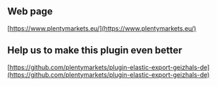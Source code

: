 ## Web page
 
[https://www.plentymarkets.eu/](https://www.plentymarkets.eu/)

## Help us to make this plugin even better

[https://github.com/plentymarkets/plugin-elastic-export-geizhals-de](https://github.com/plentymarkets/plugin-elastic-export-geizhals-de)
